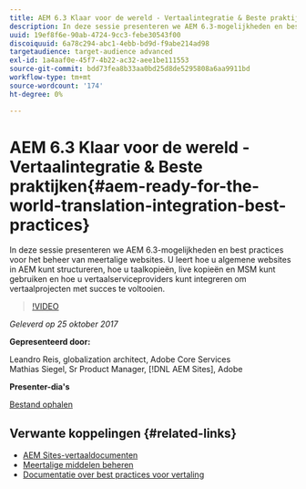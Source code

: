 ```yaml
---
title: AEM 6.3 Klaar voor de wereld - Vertaalintegratie & Beste praktijken
description: In deze sessie presenteren we AEM 6.3-mogelijkheden en best practices voor het beheer van meertalige websites. U leert hoe u algemene websites in AEM kunt structureren, hoe u taalkopieën, live kopieën en MSM kunt gebruiken en hoe u vertaalserviceproviders kunt integreren om vertaalprojecten met succes te voltooien.
uuid: 19ef8f6e-90ab-4724-9cc3-febe30543f00
discoiquuid: 6a78c294-abc1-4ebb-bd9d-f9abe214ad98
targetaudience: target-audience advanced
exl-id: 1a4aaf0e-45f7-4b22-ac32-aee1be111553
source-git-commit: bdd73fea8b33aa0bd25d8de5295808a6aa9911bd
workflow-type: tm+mt
source-wordcount: '174'
ht-degree: 0%

---
```


# AEM 6.3 Klaar voor de wereld - Vertaalintegratie &amp; Beste praktijken{#aem-ready-for-the-world-translation-integration-best-practices}

In deze sessie presenteren we AEM 6.3-mogelijkheden en best practices voor het beheer van meertalige websites. U leert hoe u algemene websites in AEM kunt structureren, hoe u taalkopieën, live kopieën en MSM kunt gebruiken en hoe u vertaalserviceproviders kunt integreren om vertaalprojecten met succes te voltooien.

>[!VIDEO](https://video.tv.adobe.com/v/21532/?quality=9)

*Geleverd op 25 oktober 2017*

**Gepresenteerd door:**

Leandro Reis, globalization architect, Adobe Core Services\
Mathias Siegel, Sr Product Manager, [!DNL AEM Sites], Adobe

**Presenter-dia&#39;s**

[Bestand ophalen](assets/immerse-2017-translationpresentation-rev1.pdf)

## Verwante koppelingen {#related-links}

* [AEM Sites-vertaaldocumenten](https://docs.adobe.com/docs/en/aem/6-3/administer/sites/translation.html)
* [Meertalige middelen beheren](https://docs.adobe.com/docs/en/aem/6-3/author/assets/managing-assets-touch-ui/multilingual-assets.html)
* [Documentatie over best practices voor vertaling](https://docs.adobe.com/docs/en/aem/6-3/administer/sites/translation/tc-bp.html)
